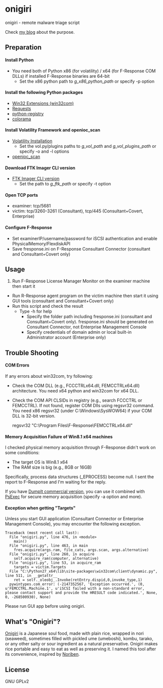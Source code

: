 # onigiri
onigiri - remote malware triage script

Check [my blog](http://takahiroharuyama.github.io/blog/2015/07/03/remote-malware-triage-automation/) about the purpose.

## Preparation

#### Install Python
* You need both of Python x86 (for volatility) / x64 (for F-Response COM DLLs) if installed F-Response binaries are 64-bit
  * Set the x86 python path to *g_x86_python_path* or specify -p option

#### Install the following Python packages
* [Win32 Extensions (win32com)](http://starship.python.net/~skippy/win32/Downloads.html)
* [Requests](http://docs.python-requests.org/en/latest/)
* [python-registry](https://github.com/williballenthin/python-registry)
* [colorama](https://pypi.python.org/pypi/colorama)

#### Install Volatility Framework and openioc_scan
* [Volatility Installation](https://github.com/volatilityfoundation/volatility/wiki/Installation)
  * Set the vol.py/plugins paths to *g_vol_path* and *g_vol_plugins_path* or specify -o and -l options
* [openioc_scan](http://takahiroharuyama.github.io/blog/2014/08/15/fast-malware-triage-using-openioc-scan-volatility-plugin/)

#### Download FTK Imager CLI version
* [FTK Imager CLI version](http://accessdata.com/product-download)
  * Set the path to *g_ftk_path* or specify -t option

#### Open TCP ports
* examiner: tcp/5681
* victim: tcp/3260-3261 (Consultant), tcp/445 (Consultant+Covert, Enterprise)

#### Configure F-Response
* Set examinerIP/username/password for iSCSI authentication and enable PhysicalMemory/FlexdiskAPI
* Save fresponse.ini on F-Response Consultant Connector (consultant and Consultant+Covert only)

## Usage

1. Run F-Response License Manager Monitor on the examiner machine then start it
* Run R-Response agent program on the victim machine then start it using GUI tools (consultant and Consultant+Covert only)
* Run this script and check the result
  * Type -h for help
    * Specify the folder path including fresponse.ini (consultant and Consultant+Covert only). fresponse.ini should be generated on Consultant Connector, not Enterprise Management Console
    * Specify credentials of domain admin or local built-in Administrator account (Enterprise only)

## Trouble Shooting

#### COM Errors

If any errors about win32com, try following:

* Check the COM DLL (e.g., FCCCTRLx64.dll, FEMCCTRLx64.dll) architecture. You need x64 python and win32com for x64 DLL.
* Check the COM API CLSIDs in registry (e.g., search FCCCTRL or FEMCCTRL). If not found, register COM Dlls using regsvr32 command. You need x86 regsvr32 (under C:\Windows\SysWOW64) if your COM DLL is 32-bit version.


    regsvr32 "C:\Program Files\F-Response\FEMCCTRLx64.dll"

#### Memory Acquisition Failure of Win8.1 x64 machines

I checked physical memory acquisition through F-Response didn't work on some conditions:
- The target OS is Win8.1 x64
- The RAM size is big (e.g., 8GB or 16GB)

Specifically, process data structures (\_EPROCESS) become null. I sent the report to F-Response and I'm waiting for the reply.

If you have [DumpIt commercial version](http://www.moonsols.com/windows-memory-toolkit/), you can use it combined with [PsExec](https://technet.microsoft.com/en-us/sysinternals/bb897553.aspx) for secure memory acquisition (specify -a option and more).

#### Exception when getting "Targets"

Unless you start GUI application (Consultant Connector or Enterprise Management Console), you may encounter the following exception.

    Traceback (most recent call last):
      File "onigiri.py", line 476, in <module>
        main()
      File "onigiri.py", line 463, in main
        fres.acquire(args.ram, file_cats, args.scan, args.alternative)
      File "onigiri.py", line 260, in acquire
        self.acquire_ram(computer, alternative)
      File "onigiri.py", line 53, in acquire_ram
        targets = victim.Targets
      File "C:\Python27_x64\lib\site-packages\win32com\client\dynamic.py", line 511, in __getattr__
        ret = self._oleobj_.Invoke(retEntry.dispid,0,invoke_type,1)
      pywintypes.com_error: (-2147352567, 'Exception occurred.', (0, u'FEMCCTRL.Machine.1', u'iSCSI failed with a non-standard error, please contact support and provide the HRESULT code indicated.', None, 0, -268500930), None)

Please run GUI app before using onigiri.

## What's "Onigiri"?

[Onigiri](https://en.wikipedia.org/wiki/Onigiri) is a Japanese soul food, made with plain rice, wrapped in nori (seaweed), sometimes filled with pickled ume (umeboshi), kombu, tarako, or any other salty or sour ingredient as a natural preservative. Onigiri makes rice portable and easy to eat as well as preserving it. I named this tool after its convenience, inspired by [Noriben](https://github.com/Rurik/Noriben).

## License
GNU GPLv2
